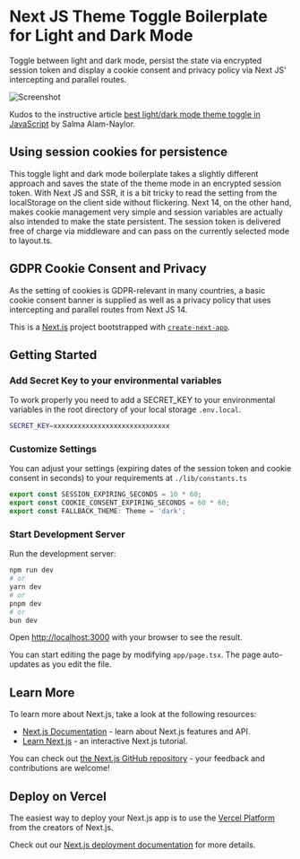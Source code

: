 # Next JS Theme Toggle Boilerplate for Light and Dark Mode

Toggle between light and dark mode, persist the state via encrypted session token and display a cookie consent and privacy policy via Next JS' intercepting and parallel routes.

![Screenshot](./_screenshot.jpg)

Kudos to the instructive article [best light/dark mode theme toggle in JavaScript](https://dev.to/whitep4nth3r/the-best-lightdark-mode-theme-toggle-in-javascript-368f) by Salma Alam-Naylor.

## Using session cookies for persistence

This toggle light and dark mode boilerplate takes a slightly different approach and saves the state of the theme mode in an encrypted session token. With Next JS and SSR, it is a bit tricky to read the setting from the localStorage on the client side without flickering. Next 14, on the other hand, makes cookie management very simple and session variables are actually also intended to make the state persistent. The session token is delivered free of charge via middleware and can pass on the currently selected mode to layout.ts.

## GDPR Cookie Consent and Privacy

As the setting of cookies is GDPR-relevant in many countries, a basic cookie consent banner is supplied as well as a privacy policy that uses intercepting and parallel routes from Next JS 14.

This is a [Next.js](https://nextjs.org/) project bootstrapped with [`create-next-app`](https://github.com/vercel/next.js/tree/canary/packages/create-next-app).

## Getting Started

### Add Secret Key to your environmental variables

To work properly you need to add a SECRET_KEY to your environmental variables in the root directory of your local storage `.env.local`.

```bash
SECRET_KEY=xxxxxxxxxxxxxxxxxxxxxxxxxxxxx
```

### Customize Settings

You can adjust your settings (expiring dates of the session token and cookie consent in seconds) to your requirements at `./lib/constants.ts`

```typescript
export const SESSION_EXPIRING_SECONDS = 10 * 60;
export const COOKIE_CONSENT_EXPIRING_SECONDS = 60 * 60;
export const FALLBACK_THEME: Theme = 'dark';
```

### Start Development Server

Run the development server:

```bash
npm run dev
# or
yarn dev
# or
pnpm dev
# or
bun dev
```

Open [http://localhost:3000](http://localhost:3000) with your browser to see the result.

You can start editing the page by modifying `app/page.tsx`. The page auto-updates as you edit the file.

## Learn More

To learn more about Next.js, take a look at the following resources:

- [Next.js Documentation](https://nextjs.org/docs) - learn about Next.js features and API.
- [Learn Next.js](https://nextjs.org/learn) - an interactive Next.js tutorial.

You can check out [the Next.js GitHub repository](https://github.com/vercel/next.js/) - your feedback and contributions are welcome!

## Deploy on Vercel

The easiest way to deploy your Next.js app is to use the [Vercel Platform](https://vercel.com/new?utm_medium=default-template&filter=next.js&utm_source=create-next-app&utm_campaign=create-next-app-readme) from the creators of Next.js.

Check out our [Next.js deployment documentation](https://nextjs.org/docs/deployment) for more details.
